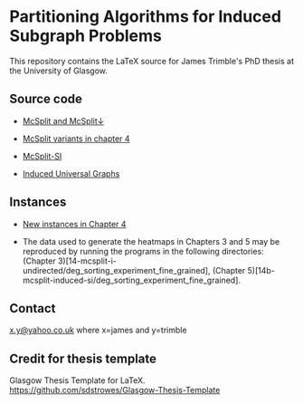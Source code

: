 # Partitioning Algorithms for Induced Subgraph Problems

This repository contains the LaTeX source for James Trimble's PhD thesis at
the University of Glasgow.

## Source code

- [McSplit and McSplit↓](https://github.com/jamestrimble/ijcai2017-partitioning-common-subgraph/)

- [McSplit variants in chapter 4](14-mcsplit-i-undirected/modified-mcsplit-experiment/james-cpp-modified)

- [McSplit-SI](https://github.com/jamestrimble/mcsplit-si)

- [Induced Universal Graphs](https://github.com/jamestrimble/small-universal-graphs)

## Instances

- [New instances in Chapter 4](14-mcsplit-i-undirected/modified-mcsplit-experiment)

- The data used to generate the heatmaps in Chapters 3 and 5 may be reproduced by running the programs in
the following directories:
(Chapter 3)[14-mcsplit-i-undirected/deg_sorting_experiment_fine_grained],
(Chapter 5)[14b-mcsplit-induced-si/deg_sorting_experiment_fine_grained].

## Contact

x.y@yahoo.co.uk where x=james and y=trimble

## Credit for thesis template

Glasgow Thesis Template for LaTeX.
https://github.com/sdstrowes/Glasgow-Thesis-Template
